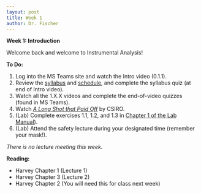 ```yaml
---
layout: post
title: Week 1
author: Dr. Fischer
---
```


**Week 1: Introduction**

Welcome back and welcome to Instrumental Analysis!

**To Do:**

1. Log into the MS Teams site and watch the Intro video (0.1.1).
1. Review the [syllabus]({{site.url}}/chem370/syllabus) and [schedule]({{site.url}}/chem370/schedule), and complete the syllabus quiz (at end of Intro video).
2. Watch all the 1.X.X videos and complete the end-of-video quizzes (found in MS Teams).
3. Watch [*A Long Shot that Paid Off*](https://www.youtube.com/watch?v=dYVb56Qmlak) by CSIRO.
3. (Lab) Complete exercises 1.1, 1.2, and 1.3 in [Chapter 1 of the Lab Manual]({{site.url}}/devel/chem370/lab-manual/getting-started-in-r.html)). 
3. (Lab) Attend the safety lecture during your designated time (remember your mask!).

*There is no lecture meeting this week.*

**Reading:**

- Harvey Chapter 1 (Lecture 1)
- Harvey Chapter 3  (Lecture 2)
- Harvey Chapter 2 (You will need this for class next week)
